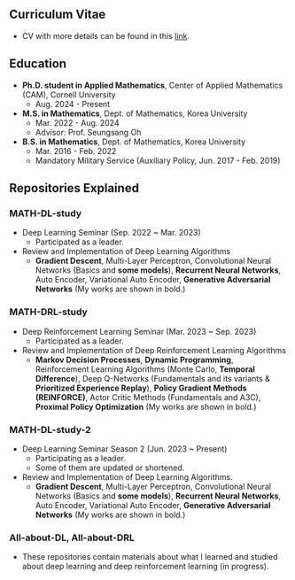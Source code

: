 ## Curriculum Vitae
- CV with more details can be found in this [link](./CV.pdf).

## Education
- **Ph.D. student in Applied Mathematics**, Center of Applied Mathematics (CAM), Cornell University
  - Aug. 2024 - Present
- **M.S. in Mathematics**, Dept. of Mathematics, Korea University
  - Mar. 2022 - Aug. 2024
  - Advisor: Prof. Seungsang Oh
- **B.S. in Mathematics**, Dept. of Mathematics,  Korea University
  - Mar. 2016 - Feb. 2022
  - Mandatory Military Service (Auxiliary Policy, Jun. 2017 - Feb. 2019)
 
## Repositories Explained

### MATH-DL-study
- Deep Learning Seminar (Sep. 2022 ~ Mar. 2023)
  - Participated as a leader.
- Review and Implementation of Deep Learning Algorithms
  - **Gradient Descent**, Multi-Layer Perceptron, Convolutional Neural Networks (Basics and **some models**), **Recurrent Neural Networks**, Auto Encoder, Variational Auto Encoder, **Generative Adversarial Networks** (My works are shown in bold.)

### MATH-DRL-study
- Deep Reinforcement Learning Seminar (Mar. 2023 ~ Sep. 2023)
  - Participated as a leader.
- Review and Implementation of Deep Reinforcement Learning Algorithms
  - **Markov Decision Processes**, **Dynamic Programming**, Reinforcement Learning Algorithms (Monte Carlo, **Temporal Difference**), Deep Q-Networks (Fundamentals and its variants & **Prioritized Experience Replay**), **Policy Gradient Methods (REINFORCE)**, Actor Critic Methods (Fundamentals and A3C), **Proximal Policy Optimization** (My works are shown in bold.)
   
### MATH-DL-study-2
- Deep Learning Seminar Season 2 (Jun. 2023 ~ Present)
  - Participating as a leader.
  - Some of them are updated or shortened.
- Review and Implementation of Deep Learning Algorithms. 
  - **Gradient Descent**, Multi-Layer Perceptron, Convolutional Neural Networks (Basics and **some models**), **Recurrent Neural Networks**, Auto Encoder, Variational Auto Encoder, **Generative Adversarial Networks** (My works are shown in bold.)

### All-about-DL, All-about-DRL
- These repositories contain materials about what I learned and studied about deep learning and deep reinforcement learning (in progress).

<!--
**smfelixchoi/smfelixchoi** is a ✨ _special_ ✨ repository because its `README.md` (this file) appears on your GitHub profile.

Here are some ideas to get you started:

- 🔭 I’m currently working on ...
- 🌱 I’m currently learning ...
- 👯 I’m looking to collaborate on ...
- 🤔 I’m looking for help with ...
- 💬 Ask me about ...
- 📫 How to reach me: ...
- 😄 Pronouns: ...
- ⚡ Fun fact: ...
-->
